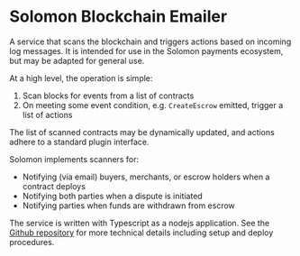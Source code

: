 # Solomon Blockchain Emailer

A service that scans the blockchain and triggers actions based on incoming log messages. It is intended for use in the Solomon payments
ecosystem, but may be adapted for general use.

At a high level, the operation is simple:
1. Scan blocks for events from a list of contracts
2. On meeting some event condition, e.g. `CreateEscrow` emitted, trigger a list of actions

The list of scanned contracts may be dynamically updated, and actions adhere to a standard plugin interface.

Solomon implements scanners for:
- Notifying (via email) buyers, merchants, or escrow holders when a contract deploys
- Notifying both parties when a dispute is initiated
- Notifying parties when funds are withdrawn from escrow

The service is written with Typescript as a nodejs application. See the [Github
repository](https://github.com/solomondefi/blockchain-mailer) for more technical details including setup and deploy procedures.
